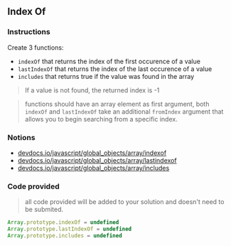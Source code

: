 ## Index Of

### Instructions

Create 3 functions:
- `indexOf` that returns the index of the first occurence of a value
- `lastIndexOf` that returns the index of the last occurence of a value
- `includes` that returns true if the value was found in the array

> If a value is not found, the returned index is -1

> functions should have an array element as first argument, 
> both `indexOf` and `lastIndexOf` take an additional `fromIndex` argument
> that allows you to begin searching from a specific index.


### Notions

- [devdocs.io/javascript/global_objects/array/indexof](https://devdocs.io/javascript/global_objects/array/indexof)
- [devdocs.io/javascript/global_objects/array/lastindexof](https://devdocs.io/javascript/global_objects/array/lastindexof)
- [devdocs.io/javascript/global_objects/array/includes](https://devdocs.io/javascript/global_objects/array/includes)


### Code provided

> all code provided will be added to your solution and doesn't need to be submited.

```js
Array.prototype.indexOf = undefined
Array.prototype.lastIndexOf = undefined
Array.prototype.includes = undefined
```
